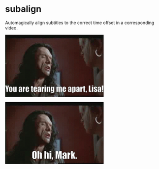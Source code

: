 # subalign
Automagically align subtitles to the correct time offset in a corresponding video.

![](tearing-me-apart-correct.gif)

![](tearing-me-apart-incorrect.gif)

